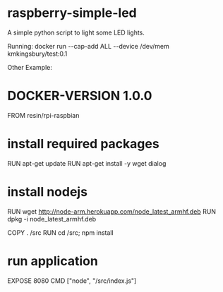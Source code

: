 # raspberry-simple-led
A simple python script to light some LED lights.




Running:
docker run --cap-add ALL --device /dev/mem  kmkingsbury/test:0.1





Other Example:
# DOCKER-VERSION 1.0.0
FROM resin/rpi-raspbian
 
# install required packages
RUN apt-get update
RUN apt-get install -y wget dialog
 
# install nodejs
RUN wget http://node-arm.herokuapp.com/node_latest_armhf.deb
RUN dpkg -i node_latest_armhf.deb
 
COPY . /src
RUN cd /src; npm install
 
# run application
EXPOSE 8080
CMD ["node", "/src/index.js"]
